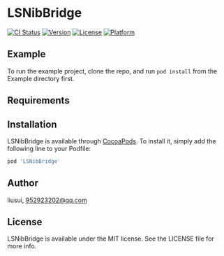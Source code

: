 # LSNibBridge

[![CI Status](http://img.shields.io/travis/liusui/LSNibBridge.svg?style=flat)](https://travis-ci.org/liusui/LSNibBridge)
[![Version](https://img.shields.io/cocoapods/v/LSNibBridge.svg?style=flat)](http://cocoapods.org/pods/LSNibBridge)
[![License](https://img.shields.io/cocoapods/l/LSNibBridge.svg?style=flat)](http://cocoapods.org/pods/LSNibBridge)
[![Platform](https://img.shields.io/cocoapods/p/LSNibBridge.svg?style=flat)](http://cocoapods.org/pods/LSNibBridge)

## Example

To run the example project, clone the repo, and run `pod install` from the Example directory first.

## Requirements

## Installation

LSNibBridge is available through [CocoaPods](http://cocoapods.org). To install
it, simply add the following line to your Podfile:

```ruby
pod 'LSNibBridge'
```

## Author

liusui, 952923202@qq.com

## License

LSNibBridge is available under the MIT license. See the LICENSE file for more info.
